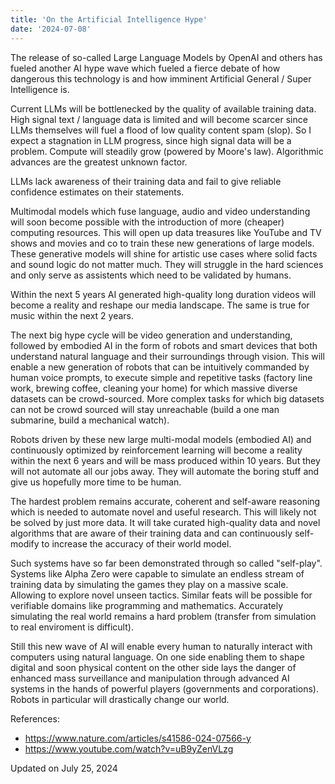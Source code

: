 ```yaml
---
title: 'On the Artificial Intelligence Hype'
date: '2024-07-08'
---
```

The release of so-called Large Language Models by OpenAI and others has fueled another AI hype wave which fueled a fierce debate of how dangerous this technology is and how imminent Artificial General / Super Intelligence is.

Current LLMs will be bottlenecked by the quality of available training data. High signal text / language data is limited and will become scarcer since LLMs themselves will fuel a flood of low quality content spam (slop). So I expect a stagnation in LLM progress, since high signal data will be a problem. Compute will steadily grow (powered by Moore's law). Algorithmic advances are the greatest unknown factor.

LLMs lack awareness of their training data and fail to give reliable confidence estimates on their statements.

Multimodal models which fuse language, audio and video understanding will soon become possible with the introduction of more (cheaper) computing resources. This will open up data treasures like YouTube and TV shows and movies and co to train these new generations of large models. These generative models will shine for artistic use cases where solid facts and sound logic do not matter much. They will struggle in the hard sciences and only serve as assistents which need to be validated by humans.

Within the next 5 years AI generated high-quality long duration videos will become a reality and reshape our media landscape. The same is true for music within the next 2 years.

The next big hype cycle will be video generation and understanding, followed by embodied AI in the form of robots and smart devices that both understand natural language and their surroundings through vision. This will enable a new generation of robots that can be intuitively commanded by human voice prompts, to execute simple and repetitive tasks (factory line work, brewing coffee, cleaning your home) for which massive diverse datasets can be crowd-sourced. More complex tasks for which big datasets can not be crowd sourced will stay unreachable (build a one man submarine, build a mechanical watch).

Robots driven by these new large multi-modal models (embodied AI) and continuously optimized by reinforcement learning will become a reality within the next 6 years and will be mass produced within 10 years. But they will not automate all our jobs away. They will automate the boring stuff and give us hopefully more time to be human.

The hardest problem remains accurate, coherent and self-aware reasoning which is needed to automate novel and useful research. This will likely not be solved by just more data. It will take curated high-quality data and novel algorithms that are aware of their training data and can continuously self-modify to increase the accuracy of their world model.

Such systems have so far been demonstrated through so called "self-play". Systems like Alpha Zero were capable to simulate an endless stream of training data by simulating the games they play on a massive scale. Allowing to explore novel unseen tactics. Similar feats will be possible for verifiable domains like programming and mathematics. Accurately simulating the real world remains a hard problem (transfer from simulation to real enviroment is difficult).

Still this new wave of AI will enable every human to naturally interact with computers using natural language. On one side enabling them to shape digital and soon physical content on the other side lays the danger of enhanced mass surveillance and manipulation through advanced AI systems in the hands of powerful players (governments and corporations). Robots in particular will drastically change our world.

References:

- <https://www.nature.com/articles/s41586-024-07566-y>
- <https://www.youtube.com/watch?v=uB9yZenVLzg>

Updated on July 25, 2024

